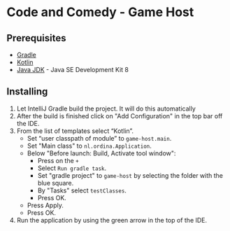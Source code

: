 # Code and Comedy - Game Host

## Prerequisites
* [Gradle](https://docs.gradle.org/current/userguide/installation.html#installing_gradle)
* [Kotlin](https://kotlinlang.org/docs/reference/using-gradle.html)
* [Java JDK](https://www.oracle.com/technetwork/java/javase/downloads/jdk8-downloads-2133151.html) - Java SE Development Kit 8


## Installing
1. Let IntelliJ Gradle build the project. It will do this automatically
2. After the build is finished click on "Add Configuration" in the top bar off the IDE.
3. From the list of templates select “Kotlin”.
    - Set “user classpath of module” to `game-host.main`.
    - Set "Main class" to `nl.ordina.Application`.
    - Below "Before launch: Build, Activate tool window":
        - Press on the `+`
        - Select `Run gradle task`.
        - Set "gradle project" to `game-host` by selecting the folder with the blue square.
        - By "Tasks" select `testClasses`.
        - Press OK.
    - Press Apply.
    - Press OK.
4. Run the application by using the green arrow in the top of the IDE.


